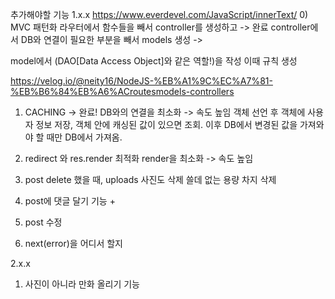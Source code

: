 추가해야할 기능
1.x.x
https://www.everdevel.com/JavaScript/innerText/
0) MVC 패턴화
라우터에서 함수들을 빼서 controller를 생성하고 -> 완료
controller에서 DB와 연결이 필요한 부분을 빼서 models 생성 ->

model에서 (DAO[Data Access Object]와 같은 역할!)을 작성
이때 규칙 생성

https://velog.io/@neity16/NodeJS-%EB%A1%9C%EC%A7%81-%EB%B6%84%EB%A6%ACroutesmodels-controllers

1) CACHING -> 완료!
DB와의 연결을 최소화 -> 속도 높임 
객체 선언 후 객체에 사용자 정보 저장, 객체 안에 캐싱된 값이 있으면 조회.
이후 DB에서 변경된 값을 가져와야 할 때만 DB에서 가져옴.


2) redirect 와 res.render 최적화
render을 최소화 -> 속도 높임

3) post delete 했을 때, uploads 사진도 삭제
쓸데 없는 용량 차지 삭제

4) post에 댓글 달기
기능 +

5) post 수정

6) next(error)을 어디서 할지

2.x.x
1) 사진이 아니라 만화 올리기 기능
